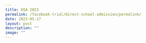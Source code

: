 ```yaml
---
title: DSA 2023
permalink: /facebook-trial/direct-school-admission/permalink/
date: 2023-05-17
layout: post
description: ""
image: ""
---
```

